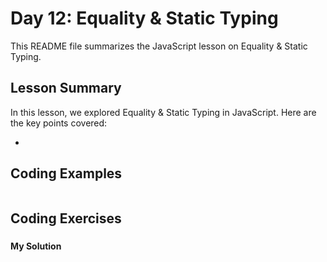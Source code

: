 
# Day 12: Equality & Static Typing 

This README file summarizes the JavaScript lesson on Equality & Static Typing.

## Lesson Summary

In this lesson, we explored Equality & Static Typing  in JavaScript. Here are the key points covered:

- 

## Coding Examples

```javascript


```


## Coding Exercises

### []()

#### My Solution


```javascript

```
